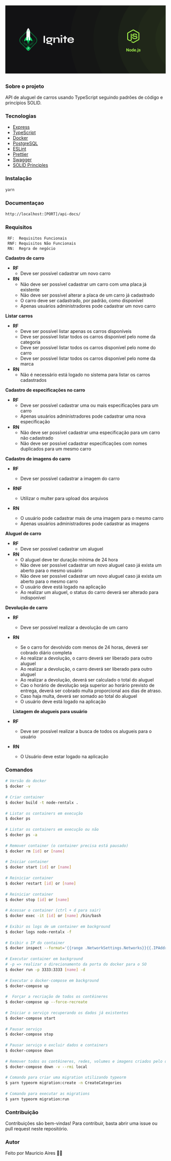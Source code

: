 <h1 align="center">
    <img src="./github/assets/cover.png">
</h1>

### Sobre o projeto

API de aluguel de carros usando TypeScript seguindo padrões de código e princípios SOLID.

### Tecnologias

- [Express](https://expressjs.com/)
- [TypeScript](https://www.typescriptlang.org/docs/)
- [Docker](https://docs.docker.com/)
- [PostgreSQL](https://www.postgresql.org/docs/)
- [ESLint](https://eslint.org/docs/user-guide/getting-started)
- [Prettier](https://prettier.io/docs/en/)
- [Swagger](https://swagger.io/docs/)
- [SOLID Principles](https://en.wikipedia.org/wiki/SOLID)

### Instalação

```sh
yarn
```

### Documentaçao

```sh
http://localhost:[PORT]/api-docs/
```

### Requisitos

```
 RF:  Requisitos Funcionais
 RNF: Requisitos Não Funcionais
 RN:  Regra de negócio
```

**Cadastro de carro**

- **RF**
  - Deve ser possível cadastrar um novo carro
- **RN**
  - Não deve ser possível cadastrar um carro com uma placa já existente
  - Não deve ser possível alterar a placa de um carro já cadastrado
  - O carro deve ser cadastrado, por padrão, como disponível
  - Apenas usuários administradores pode cadastrar um novo carro

**Listar carros**

- **RF**
  - Deve ser possível listar apenas os carros disponíveis
  - Deve ser possível listar todos os carros disponível pelo nome da categoria
  - Deve ser possível listar todos os carros disponível pelo nome do carro
  - Deve ser possível listar todos os carros disponível pelo nome da marca
- **RN**
  - Não é necessário está logado no sistema para listar os carros cadastrados

**Cadastro de especificações no carro**

- **RF**
  - Deve ser possível cadastrar uma ou mais especificações para um carro
  - Apenas usuários administradores pode cadastrar uma nova especificação
- **RN**
  - Não deve ser possível cadastrar uma especificação para um carro não cadastrado
  - Não deve ser possível cadastrar especificações com nomes duplicados para um mesmo carro

**Cadastro de imagens do carro**

- **RF**

  - Deve ser possível cadastrar a imagem do carro

- **RNF**
  - Utilizar o multer para upload dos arquivos
- **RN**
  - O usuário pode cadastrar mais de uma imagem para o mesmo carro
  - Apenas usuários administradores pode cadastrar as imagens

**Aluguel de carro**

- **RF**
  - Deve ser possível cadastrar um aluguel
- **RN**
  - O aluguel deve ter duração mínima de 24 hora
  - Não deve ser possível cadastrar um novo aluguel caso já exista um aberto para o mesmo usuário
  - Não deve ser possível cadastrar um novo aluguel caso já exista um aberto para o mesmo carro
  - O usuário deve está logado na aplicação
  - Ao realizar um aluguel, o status do carro deverá ser alterado para indisponível

**Devolução de carro**

- **RF**
  - Deve ser possível realizar a devolução de um carro
- **RN**

  - Se o carro for devolvido com menos de 24 horas, deverá ser cobrado diário completa
  - Ao realizar a devolução, o carro deverá ser liberado para outro aluguel
  - Ao realizar a devolução, o carro deverá ser liberado para outro aluguel
  - Ao realizar a devolução, deverá ser calculado o total do aluguel
  - Cao o horário de devolução seja superior ao horário previsto de entrega, deverá ser cobrado
    multa proporcional aos dias de atraso.
  - Caso haja multa, deverá ser somado ao total do aluguel
  - O usuário deve está logado na aplicação

  **Listagem de alugueis para usuário**

- **RF**
  - Deve ser possível realizar a busca de todos os alugueis para o usuário
- **RN**
  - O Usuário deve estar logado na aplicação

### Comandos

```bash
# Versão do docker
$ docker -v

# Criar container
$ docker build -t node-rentalx .

# Listar os containers em execução
$ docker ps

# Listar os containers em execução ou não
$ docker ps -a

# Remover container (o container precisa está pausado)
$ docker rm [id] or [name]

# Iniciar container
$ docker start [id] or [name]

# Reiniciar container
$ docker restart [id] or [name]

# Reiniciar container
$ docker stop [id] or [name]

# Acessar o container (ctrl + d para sair)
$ docker exec -it [id] or [name] /bin/bash

# Exibir os logs de um container em background
$ docker logs node-rentalx -f

# Exibir o IP do container
$ docker inspect --format='{{range .NetworkSettings.Networks}}{{.IPAddress}}{{end}}' [name]

# Executar container em background
# -p => realizar o direcionamento da porta do docker para o SO
$ docker run -p 3333:3333 [name] -d

# Executar o docker-compose em background
$ docker-compose up

#  Forçar a recriação de todos os contêineres
$ docker-compose up --force-recreate

# Iniciar o serviço recuperando os dados já existentes
$ docker-compose start

# Pausar serviço
$ docker-compose stop

# Pausar serviço e excluir dados e containers
$ docker-compose down

# Remover todos os contêineres, redes, volumes e imagens criados pelo docker-compose up
$ docker-compose down -v --rmi local

# Comando para criar uma migration utilizando typeorm
$ yarn typeorm migration:create -n CreateCategories

# Comando para executar as migrations
$ yarn typeorm migration:run
```

### Contribuição

Contribuições são bem-vindas! Para contribuir, basta abrir uma issue ou pull request neste repositório.

### Autor

Feito por Mauricio Aires 👋🏽
